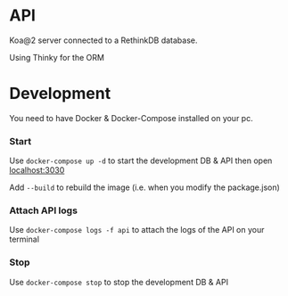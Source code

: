 # API

Koa@2 server connected to a RethinkDB database.

Using Thinky for the ORM

# Development
You need to have Docker & Docker-Compose installed on your pc.

### Start
Use ```docker-compose up -d``` to start the development DB & API then open [localhost:3030](http://localhost:3030)

Add ```--build``` to rebuild the image (i.e. when you modify the package.json)

### Attach API logs
Use ```docker-compose logs -f api``` to attach the logs of the API on your terminal

### Stop
Use ```docker-compose stop``` to stop the development DB & API
